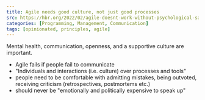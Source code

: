 ```yaml
---
title: Agile needs good culture, not just good processes
src: https://hbr.org/2022/02/agile-doesnt-work-without-psychological-safety
categories: [Programming, Management, Communication]
tags: [opinionated, principles, agile]
---
```


Mental health, communication, openness, and a supportive culture are important.

- Agile fails if people fail to communicate
- "Individuals and interactions (i.e. culture) over processes and tools"
- people need to be comfortable with admitting mistakes, being outvoted, receiving criticism (retrospectives, postmortems etc.)
- should never be "emotionally and politically expensive to speak up"
